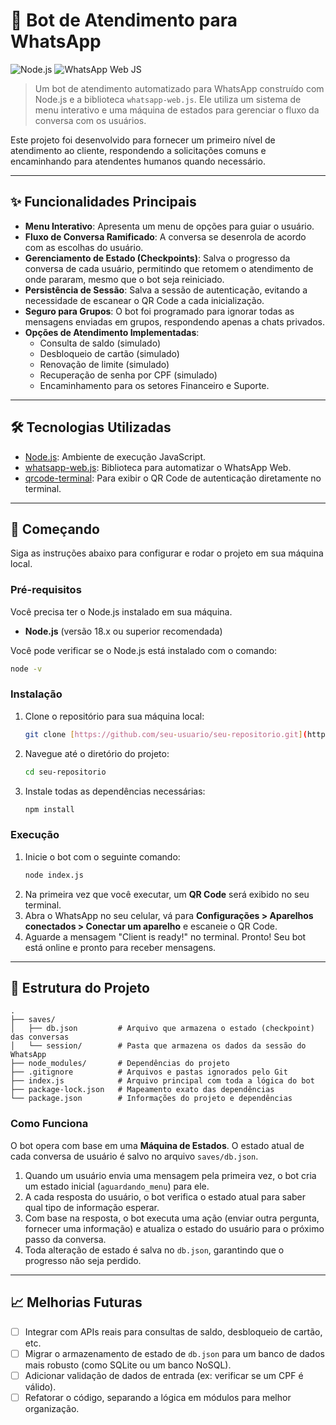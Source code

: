 # 🤖 Bot de Atendimento para WhatsApp

![Node.js](https://img.shields.io/badge/Node.js-18.x-339933?style=for-the-badge&logo=nodedotjs)
![WhatsApp Web JS](https://img.shields.io/badge/whatsapp--web.js-1.23.0-25D366?style=for-the-badge&logo=whatsapp)

> Um bot de atendimento automatizado para WhatsApp construído com Node.js e a biblioteca `whatsapp-web.js`. Ele utiliza um sistema de menu interativo e uma máquina de estados para gerenciar o fluxo da conversa com os usuários.

Este projeto foi desenvolvido para fornecer um primeiro nível de atendimento ao cliente, respondendo a solicitações comuns e encaminhando para atendentes humanos quando necessário.

---

## ✨ Funcionalidades Principais

-   **Menu Interativo**: Apresenta um menu de opções para guiar o usuário.
-   **Fluxo de Conversa Ramificado**: A conversa se desenrola de acordo com as escolhas do usuário.
-   **Gerenciamento de Estado (Checkpoints)**: Salva o progresso da conversa de cada usuário, permitindo que retomem o atendimento de onde pararam, mesmo que o bot seja reiniciado.
-   **Persistência de Sessão**: Salva a sessão de autenticação, evitando a necessidade de escanear o QR Code a cada inicialização.
-   **Seguro para Grupos**: O bot foi programado para ignorar todas as mensagens enviadas em grupos, respondendo apenas a chats privados.
-   **Opções de Atendimento Implementadas**:
    -   Consulta de saldo (simulado)
    -   Desbloqueio de cartão (simulado)
    -   Renovação de limite (simulado)
    -   Recuperação de senha por CPF (simulado)
    -   Encaminhamento para os setores Financeiro e Suporte.

---

## 🛠️ Tecnologias Utilizadas

-   [Node.js](https://nodejs.org/): Ambiente de execução JavaScript.
-   [whatsapp-web.js](https://wwebjs.dev/): Biblioteca para automatizar o WhatsApp Web.
-   [qrcode-terminal](https://www.npmjs.com/package/qrcode-terminal): Para exibir o QR Code de autenticação diretamente no terminal.

---

## 🚀 Começando

Siga as instruções abaixo para configurar e rodar o projeto em sua máquina local.

### Pré-requisitos

Você precisa ter o Node.js instalado em sua máquina.
-   **Node.js** (versão 18.x ou superior recomendada)

Você pode verificar se o Node.js está instalado com o comando:
```sh
node -v
```

### Instalação

1.  Clone o repositório para sua máquina local:
    ```sh
    git clone [https://github.com/seu-usuario/seu-repositorio.git](https://github.com/seu-usuario/seu-repositorio.git)
    ```
2.  Navegue até o diretório do projeto:
    ```sh
    cd seu-repositorio
    ```
3.  Instale todas as dependências necessárias:
    ```sh
    npm install
    ```

### Execução

1.  Inicie o bot com o seguinte comando:
    ```sh
    node index.js
    ```
2.  Na primeira vez que você executar, um **QR Code** será exibido no seu terminal.
3.  Abra o WhatsApp no seu celular, vá para **Configurações > Aparelhos conectados > Conectar um aparelho** e escaneie o QR Code.
4.  Aguarde a mensagem "Client is ready!" no terminal. Pronto! Seu bot está online e pronto para receber mensagens.

---

## 📁 Estrutura do Projeto

```
.
├── saves/
│   ├── db.json         # Arquivo que armazena o estado (checkpoint) das conversas
│   └── session/        # Pasta que armazena os dados da sessão do WhatsApp
├── node_modules/       # Dependências do projeto
├── .gitignore          # Arquivos e pastas ignorados pelo Git
├── index.js            # Arquivo principal com toda a lógica do bot
├── package-lock.json   # Mapeamento exato das dependências
└── package.json        # Informações do projeto e dependências
```

### Como Funciona

O bot opera com base em uma **Máquina de Estados**. O estado atual de cada conversa de usuário é salvo no arquivo `saves/db.json`.

1.  Quando um usuário envia uma mensagem pela primeira vez, o bot cria um estado inicial (`aguardando_menu`) para ele.
2.  A cada resposta do usuário, o bot verifica o estado atual para saber qual tipo de informação esperar.
3.  Com base na resposta, o bot executa uma ação (enviar outra pergunta, fornecer uma informação) e atualiza o estado do usuário para o próximo passo da conversa.
4.  Toda alteração de estado é salva no `db.json`, garantindo que o progresso não seja perdido.

---

## 📈 Melhorias Futuras

-   [ ] Integrar com APIs reais para consultas de saldo, desbloqueio de cartão, etc.
-   [ ] Migrar o armazenamento de estado de `db.json` para um banco de dados mais robusto (como SQLite ou um banco NoSQL).
-   [ ] Adicionar validação de dados de entrada (ex: verificar se um CPF é válido).
-   [ ] Refatorar o código, separando a lógica em módulos para melhor organização.
